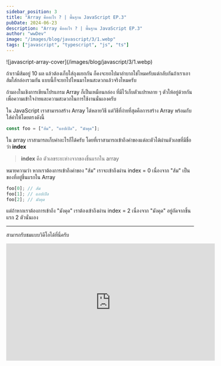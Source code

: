 ```yaml
---
sidebar_position: 3
title: "Array คืออะไร ? | พื้นฐาน JavaScript EP.3"
pubDate: 2024-06-23
description: "Array คืออะไร ? | พื้นฐาน JavaScript EP.3"
author: "wwDev"
image: "/images/blog/javascript/3/1.webp"
tags: ["javascript", "typescript", "js", "ts"]
---
```


<div class="coverWrapper">
![javascript-array-cover](/images/blog/javascript/3/1.webp)
</div>

ถ้าเรามีส้มอยู่ 10 ผล แล้วต้องเก็บใส่ถุงแยกกัน ก็คงจะยกไปมาลำบากใช่ไหมครับแต่กลับกันถ้าเราเอาส้มใส่กล่องรวมกัน แบบนี้ก็จะยกไปไหนมาไหนสะดวกแล้วจริงไหมครับ

ถ้ามองในเชิงการเขียนโปรแกรม Array ก็เป็นเหมือนกล่อง ที่มีไว้เก็บตัวแปรหลาย ๆ ตัวให้อยู่ด้วยกัน เพื่อความเข้าใจง่ายและความสะดวกในการใช้งานนั่นเองครับ

ใน JavaScript เราสามารถสร้าง Array ได้หลายวิธี แต่วิธีที่ง่ายที่สุดคือการสร้าง Array พร้อมกับใส่ค่าให้โดยตรงดังนี้

```typescript
const foo = ["ส้ม", "แอปเปิล", "มังคุด"];
```

ใน array เราสามารถเก็บค่าอะไรก็ได้ครับ โดยที่เราสามารถเข้าถึงค่าของแต่ละตัวได้ผ่านตัวเลขที่มีชื่อว่า **index**

> **index** คือ ตัวเลขระยะห่างจากของชิ้นแรกใน array

หมายความว่า หากเราต้องการเข้าถึงค่าของ "ส้ม" เราจะเข้าถึงผ่าน index = 0 เนื่องจาก "ส้ม" เป็นของที่อยู่ชิ้นแรกใน Array

```typescript
foo[0]; // ส้ม
foo[1]; // แอปเปิล
foo[2]; // มังคุด
```

แต่ถ้าหากเราต้องการเข้าถึง "มังคุด" เราต้องเข้าถึงผ่าน index = 2 เนื่องจาก "มังคุด" อยู่ถัดจากชิ้นแรก 2 ตัวนั่นเอง

---

สามารถรับชมแบบวิดีโอได้ที่นี่ครับ

<div class="videoWrapper">
<iframe width="560" height="315" src="https://www.youtube.com/embed/5FrkfIBu6sA?si=kNY1lvngVOLqDNjg" title="YouTube video player" frameborder="0" allow="accelerometer; autoplay; clipboard-write; encrypted-media; gyroscope; picture-in-picture; web-share" referrerpolicy="strict-origin-when-cross-origin" allowfullscreen></iframe>
</div>
